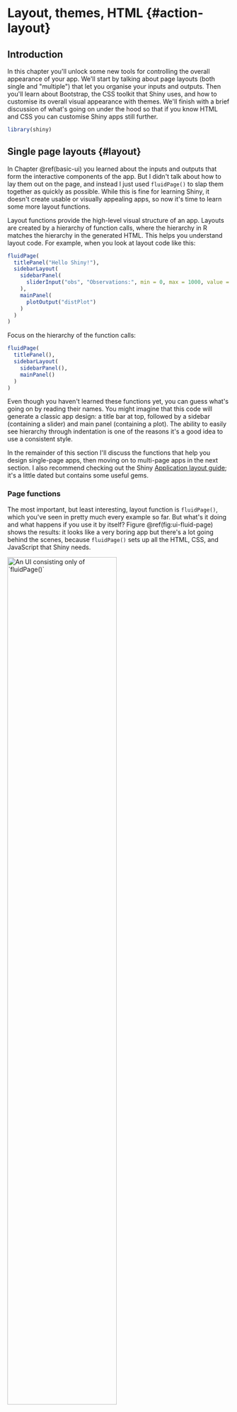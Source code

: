 # Layout, themes, HTML {#action-layout}



## Introduction

In this chapter you'll unlock some new tools for controlling the overall appearance of your app.
We'll start by talking about page layouts (both single and "multiple") that let you organise your inputs and outputs.
Then you'll learn about Bootstrap, the CSS toolkit that Shiny uses, and how to customise its overall visual appearance with themes.
We'll finish with a brief discussion of what's going on under the hood so that if you know HTML and CSS you can customise Shiny apps still further.


```r
library(shiny)
```

## Single page layouts {#layout}

In Chapter \@ref(basic-ui) you learned about the inputs and outputs that form the interactive components of the app.
But I didn't talk about how to lay them out on the page, and instead I just used `fluidPage()` to slap them together as quickly as possible.
While this is fine for learning Shiny, it doesn't create usable or visually appealing apps, so now it's time to learn some more layout functions.

Layout functions provide the high-level visual structure of an app.
Layouts are created by a hierarchy of function calls, where the hierarchy in R matches the hierarchy in the generated HTML.
This helps you understand layout code.
For example, when you look at layout code like this:


```r
fluidPage(
  titlePanel("Hello Shiny!"),
  sidebarLayout(
    sidebarPanel(
      sliderInput("obs", "Observations:", min = 0, max = 1000, value = 500)
    ),
    mainPanel(
      plotOutput("distPlot")
    )
  )
)
```

Focus on the hierarchy of the function calls:


```r
fluidPage(
  titlePanel(),
  sidebarLayout(
    sidebarPanel(),
    mainPanel()
  )
)
```

Even though you haven't learned these functions yet, you can guess what's going on by reading their names.
You might imagine that this code will generate a classic app design: a title bar at top, followed by a sidebar (containing a slider) and main panel (containing a plot).
The ability to easily see hierarchy through indentation is one of the reasons it's a good idea to use a consistent style.

In the remainder of this section I'll discuss the functions that help you design single-page apps, then moving on to multi-page apps in the next section.
I also recommend checking out the Shiny [Application layout guide](https://shiny.rstudio.com/articles/layout-guide.html); it's a little dated but contains some useful gems.

### Page functions

The most important, but least interesting, layout function is `fluidPage()`, which you've seen in pretty much every example so far.
But what's it doing and what happens if you use it by itself?
Figure \@ref(fig:ui-fluid-page) shows the results: it looks like a very boring app but there's a lot going behind the scenes, because `fluidPage()` sets up all the HTML, CSS, and JavaScript that Shiny needs.

<div class="figure">
<img src="images/action-layout/fluid-page.png" alt="An UI consisting only of `fluidPage()`" width="70%" />
<p class="caption">(\#fig:ui-fluid-page)An UI consisting only of `fluidPage()`</p>
</div>

In addition to `fluidPage()`, Shiny provides a couple of other page functions that can come in handy in more specialised situations: `fixedPage()` and `fillPage()`.
`fixedPage()` works like `fluidPage()` but has a fixed maximum width, which stops your apps from becoming unreasonable wide on bigger screens.
`fillPage()` fills the full height of the browser and is useful if you want to make a plot that occupies the whole screen.
You can find the details in their documentation.

### Page with sidebar

To make more complex layouts, you'll need call layout functions inside of `fluidPage()`.
For example, to make a two-column layout with inputs on the left and outputs on the right you can use `sidebarLayout()` (along with it's friends `titlePanel()`, `sidebarPanel()`, and `mainPanel()`).
The following code shows the basic structure to generate Figure \@ref(fig:ui-sidebar).


```r
fluidPage(
  titlePanel(
    # app title/description
  ),
  sidebarLayout(
    sidebarPanel(
      # inputs
    ),
    mainPanel(
      # outputs
    )
  )
)
```

<div class="figure">
<img src="diagrams/action-layout/sidebar.png" alt="Structure of a basic app with sidebar" width="329" />
<p class="caption">(\#fig:ui-sidebar)Structure of a basic app with sidebar</p>
</div>

To make it more realistic, lets add an input and output to create a very simple app that demonstrates the Central Limit Theorem, as shown in Figure \@ref(fig:clt).
If you run this app yourself, you can increase the number of samples to see the distribution become more normal.


```r
ui <- fluidPage(
  titlePanel("Central limit theorem"),
  sidebarLayout(
    sidebarPanel(
      numericInput("m", "Number of samples:", 2, min = 1, max = 100)
    ),
    mainPanel(
      plotOutput("hist")
    )
  )
)
server <- function(input, output, session) {
  output$hist <- renderPlot({
    means <- replicate(1e4, mean(runif(input$m)))
    hist(means, breaks = 20)
  }, res = 96)
}
```

<div class="figure">
<img src="demos/action-layout/sidebar.png" alt="A common app design is to put controls in a sidebar and display results in the main panel" width="913" />
<p class="caption">(\#fig:clt)A common app design is to put controls in a sidebar and display results in the main panel</p>
</div>

### Multi-row

Under the hood, `sidebarLayout()` is built on top of a flexible multi-row layout, which you can use directly to create more visually complex apps.
As usual, you start with `fluidPage()`.
Then you create rows with `fluidRow()`, and columns with `column()`.
The following template generates the structure shown in Figure \@ref(fig:ui-multirow).


```r
fluidPage(
  fluidRow(
    column(4, 
      ...
    ),
    column(8, 
      ...
    )
  ),
  fluidRow(
    column(6, 
      ...
    ),
    column(6, 
      ...
    )
  )
)
```

<div class="figure">
<img src="diagrams/action-layout/multirow.png" alt="The structure underlying a simple multi-row app" width="329" />
<p class="caption">(\#fig:ui-multirow)The structure underlying a simple multi-row app</p>
</div>

Each row is made up of 12 columns and the first argument to `column()` gives how many of those columns to occupy.
A 12 column layout gives you substantial flexibility because you can easily create 2-, 3-, or 4-column layouts, or use narrow columns to create spacers.
You can see an example of this layout in Section \@ref(prototype).

<!--# This would be a good place to include an example -->

If you'd like to learn more about designing using a grid system, I highly recommend the classic text on the subject: "[Grid systems in graphic design](https://www.amazon.com/dp/3721201450)" by Josef Müller-Brockman.

### Exercises

1.  Read the documentation of `sidebarLayout()` to determine the width (in columns) of the sidebar and the main panel.
    Can you recreate its appearance using `fluidRow()` and `column()`?
    What are you missing?

2.  Modify the Central Limit Theorem app to put the sidebar on the right instead of the left.

3.  Create an app with that contains two plots, each of which takes up half of the width.
    Put the controls in a full width container below the plots.

<!--# Exercise idea: right code to generate the layouts in these drawings/screenshots -->

## Multi-page layouts

As your app grows in complexity, it might become impossible to fit everything on a single page.
In this section you'll learn various uses of `tabPanel()` that create the illusion of multiple pages.
This is an illusion because you'll still have a single app with a single underlying HTML file, but it's now broken into pieces and only one piece is visible at a time.

Multi-page apps pair particularly well with modules, which you'll learn about in Chapter \@ref(scaling-modules).
Modules allow you to partition up the server function in the same way you partition up the user interface, creating independent components that only interact through well defined connections.

### Tabsets

The simple way to break up a page into pieces is to use `tabsetPanel()` and its close friend `tabPanel()`.
As you can see in the code below, `tabsetPanel()` creates a container for any number of `tabPanels()`, which can in turn contain any other HTML components.
Figure \@ref(fig:tabset) shows a simple example.


```r
ui <- fluidPage(
  tabsetPanel(
    tabPanel("Import data", 
      fileInput("file", "Data", buttonLabel = "Upload..."),
      textInput("delim", "Delimiter (leave blank to guess)", ""),
      numericInput("skip", "Rows to skip", 0, min = 0),
      numericInput("rows", "Rows to preview", 10, min = 1)
    ),
    tabPanel("Set parameters"),
    tabPanel("Visualise results")
  )
)
```

<div class="figure">
<img src="demos/action-layout/tabset.png" alt="A `tabsetPanel()` allows the user to select a single `tabPanel()` to view" width="70%" />
<p class="caption">(\#fig:tabset)A `tabsetPanel()` allows the user to select a single `tabPanel()` to view</p>
</div>

If you want to know what tab a user has selected, you can provide the `id` argument to `tabsetPanel()` and it becomes an input.
Figure \@ref(fig:tabset-input) shows this in action.


```r
ui <- fluidPage(
  sidebarLayout(
    sidebarPanel(
      textOutput("panel")
    ),
    mainPanel(
      tabsetPanel(
        id = "tabset",
        tabPanel("panel 1", "one"),
        tabPanel("panel 2", "two"),
        tabPanel("panel 3", "three")
      )
    )
  )
)
server <- function(input, output, session) {
  output$panel <- renderText({
    paste("Current panel: ", input$tabset)
  })
}
```

<div class="figure">
<img src="demos/action-layout/tabset-input-1.png" alt="A tabset becomes an input when you use the `id` argument. This allows you to make your app behave differently depending on which tab is currently visible." width="50%" /><img src="demos/action-layout/tabset-input-2.png" alt="A tabset becomes an input when you use the `id` argument. This allows you to make your app behave differently depending on which tab is currently visible." width="50%" />
<p class="caption">(\#fig:tabset-input)A tabset becomes an input when you use the `id` argument. This allows you to make your app behave differently depending on which tab is currently visible.</p>
</div>

Note `tabsetPanel()` can be used anywhere in your app; it's totally fine to nest tabsets inside of other components (including tabsets!) if needed.

### Navlists and navbars

Because tabs are displayed horizontally, there's a fundamental limit to how many tabs you can use, particularly if they have long titles.
`navbarPage()`and `navbarMenu()` provide two alternative layouts that let you use more tabs with longer titles.

`navlistPanel()` is similar to `tabsetPanel()` but instead of running the tab titles horizontally, it shows them vertically in a sidebar.
It also allows you to add headings with plain strings, as shown in the code below, which generates Figure \@ref(fig:navlistPanel).


```r
ui <- fluidPage(
  navlistPanel(
    id = "tabset",
    "Heading 1",
    tabPanel("panel 1", "Panel one contents"),
    "Heading 2",
    tabPanel("panel 2", "Panel two contents"),
    tabPanel("panel 3", "Panel three contents")
  )
)
```

<div class="figure">
<img src="demos/action-layout/navlistPanel.png" alt="A `navlistPanel()` displays the tab titles vertically, rather than horizontally." width="800" />
<p class="caption">(\#fig:navlistPanel)A `navlistPanel()` displays the tab titles vertically, rather than horizontally.</p>
</div>

Another approach is use `navbarPage()`: it still runs the tab titles horizontally, but you can use `navbarMenu()` to add drop-down menus for an additional level of hierarchy.
Figure \@ref(fig:navbarPage) shows a simple example.


```r
ui <- navbarPage(
  "Page title",   
  tabPanel("panel 1", "one"),
  tabPanel("panel 2", "two"),
  tabPanel("panel 3", "three"),
  navbarMenu("subpanels", 
    tabPanel("panel 4a", "four-a"),
    tabPanel("panel 4b", "four-b"),
    tabPanel("panel 4c", "four-c")
  )
)
```

<div class="figure">
<img src="demos/action-layout/navbarPage.png" alt="A `navbarPage()` sets up a horizontal nav bar at the top of the page." width="800" />
<p class="caption">(\#fig:navbarPage)A `navbarPage()` sets up a horizontal nav bar at the top of the page.</p>
</div>

These layouts give you considerable ability to create rich and satisfying apps.
To go further, you'll need to learn more about the underlying design system.

## Bootstrap

To continue your app customisation journey, you'll need to learn a little more about the [Bootstrap](https://getbootstrap.com) framework used by Shiny.
Bootstrap is a collection of HTML conventions, CSS styles, and JS snippets bundled up into a convenient form.
Bootstrap grew out of a framework originally developed for Twitter and over the last 10 years has grown to become one of the most popular CSS frameworks used on the web.
Bootstrap is also popular in R --- you've undoubtedly seen many documents produced by `rmarkdown::html_document()` and used many package websites made by [pkgdown](http://pkgdown.r-lib.org/), both of which also use Bootstrap.

As a Shiny developer, you don't need to think too much about Bootstrap, because Shiny functions automatically generate bootstrap compatible HTML for you.
But it's good to know that Bootstrap exists because then:

-   You can use `bslib::bs_theme()` to customise the visual appearance of your code, Section \@ref(themes).

-   You can use the `class` argument to customise some layouts, inputs, and outputs using Bootstrap class names, as you saw in Section \@ref(action-buttons).

-   You can make your own functions to generate Bootstrap components that Shiny doesn't provide, as explained in "[Utility classes](https://rstudio.github.io/bslib/articles/theming.html#utility-classes)".

It's also possible to use a completely different CSS framework.
A number of existing R packages make this easy by wrapping popular alternatives to Bootstrap:

-   [shiny.semantic](https://appsilon.github.io/shiny.semantic/), by [Appsilon](https://appsilon.com/), builds on top of [formantic UI](https://fomantic-ui.com).

-   [shinyMobile](https://github.com/RinteRface/shinyMobile), by [RInterface](https://rinterface.com), builds on top of [framework 7](https://framework7.io), and is specifically designed for mobile apps.

-   [shinymaterial](https://ericrayanderson.github.io/shinymaterial/), by [Eric Anderson](https://github.com/ericrayanderson), is built on top of Google's [Material design](https://material.io/design) framework.

-   [shinydashboard](https://rstudio.github.io/shinydashboard/), also by RStudio, provides a layout system designed to create dashboards.

You can find a fuller, and actively maintained, list at <https://github.com/nanxstats/awesome-shiny-extensions>.

## Themes

Bootstrap is so ubiquitous within the R community that it's easy to get style fatigue: after a while every Shiny app and Rmd start to look the same.
The solution is theming with the [bslib](https://rstudio.github.io/bslib) package.
bslib is relatively new package that allows you to override many Bootstrap defaults in order to create an appearance that is uniquely yours.
As I write this, bslib is mostly applicable only to Shiny, but work is afoot to bring its enhanced theming power to RMarkdown, pkgdown, and more.

If you're producing apps for your company, I highly recommend investing a little time in theming --- theming your app to match your corporate style guide is an easy way to make yourself look good.

### Getting started

Create a theme with `bslib::bs_theme()` then apply it to an app with the `theme` argument of the page layout function:


```r
fluidPage(
  theme = bslib::bs_theme(...)
)
```

If not specified, Shiny will use the classic Bootstrap v3 theme that it has used basically since it was created.
By default, `bslib::bs_theme()`, will use Bootstrap v4.
Using Bootstrap v4 instead of v3 will not cause problems if you only use built-in components.
There is a possibility that it might cause problems if you've used custom HTML, so you can force it to stay with v3 with `version = 3`.

### Shiny themes

The easiest way to change the overall look of your app is to pick a premade "[bootswatch](https://bootswatch.com)" theme using the `bootswatch` argument to `bslib::bs_theme()`.
Figure \@ref(fig:theme) shows the results of the following code, switching `"darkly"` out for other themes.


```r
ui <- fluidPage(
  theme = bslib::bs_theme(bootswatch = "darkly"),
  sidebarLayout(
    sidebarPanel(
      textInput("txt", "Text input:", "text here"),
      sliderInput("slider", "Slider input:", 1, 100, 30)
    ),
    mainPanel(
      h1(paste0("Theme: darkly")),
      h2("Header 2"),
      p("Some text")
    )
  )
)
```

<div class="figure">
<img src="demos/action-layout/theme-darkly.png" alt="The same app styled with four bootswatch themes: darkly, flatly, sandstone, and united" width="50%" /><img src="demos/action-layout/theme-flatly.png" alt="The same app styled with four bootswatch themes: darkly, flatly, sandstone, and united" width="50%" /><img src="demos/action-layout/theme-sandstone.png" alt="The same app styled with four bootswatch themes: darkly, flatly, sandstone, and united" width="50%" /><img src="demos/action-layout/theme-united.png" alt="The same app styled with four bootswatch themes: darkly, flatly, sandstone, and united" width="50%" />
<p class="caption">(\#fig:theme)The same app styled with four bootswatch themes: darkly, flatly, sandstone, and united</p>
</div>

Alternatively, you can construct your own theme using the other arguments to `bs_theme()` like `bg` (background colour), `fg` (foreground colour) and `base_font`[^action-layout-1]:

[^action-layout-1]: Fonts are a little trickier than colours because you have to make sure the app viewer has the font, not just you.
    Make sure to read the `bs_theme()` docs for all the details.


```r
theme <- bslib::bs_theme(
  bg = "#0b3d91", 
  fg = "white", 
  base_font = "Source Sans Pro"
)
```

An easy way to preview and customise your theme is to use `bslib::bs_theme_preview(theme)`.
This will open a Shiny app that shows what the theme looks like when applied many standard controls, and also provides you with interactive controls for customising the most important parameters.

### Plot themes

If you've heavily customised the style of your app, you may want to also customise your plots to match.
Luckily, this is really easy thanks to the [thematic](https://rstudio.github.io/thematic/) package which automatically themes ggplot2, lattice, and base plots.
Just call `thematic_shiny()` in your server function.
This will automatically determine all of the settings from your app theme as in Figure \@ref(fig:thematic).


```r
library(ggplot2)
#> Warning: package 'ggplot2' was built under R version 4.2.3

ui <- fluidPage(
  theme = bslib::bs_theme(bootswatch = "darkly"),
  titlePanel("A themed plot"),
  plotOutput("plot"),
)

server <- function(input, output, session) {
  thematic::thematic_shiny()
  
  output$plot <- renderPlot({
    ggplot(mtcars, aes(wt, mpg)) +
      geom_point() +
      geom_smooth()
  }, res = 96)
}
```

<div class="figure">
<img src="demos/action-layout/thematic.png" alt="Use `thematic::thematic_shiny()` ensures that the ggplot2 automatically matches the app theme" width="977" />
<p class="caption">(\#fig:thematic)Use `thematic::thematic_shiny()` ensures that the ggplot2 automatically matches the app theme</p>
</div>

### Exercises

1.  Use `bslib::bs_theme_preview()` to make the ugliest theme you can.

## Under the hood

Shiny is designed so that, as an R user, you don't need to learn about the details of HTML.
However, if you know some HTML and CSS, it's possible to customise Shiny still further.
Unfortunately teaching HTML and CSS is out scope for this book, but a good place to start are the [HTML](https://developer.mozilla.org/en-US/docs/Learn/Getting_started_with_the_web/HTML_basics) and [CSS basics](https://developer.mozilla.org/en-US/docs/Learn/Getting_started_with_the_web/CSS_basics) tutorials by MDN.

The most important thing to know is that there's no magic behind all the input, output, and layout functions: they just generate HTML[^action-layout-2].
You can see that HTML by executing UI functions directly in the console:

[^action-layout-2]: The magic that connects inputs and outputs to R happens elsewhere (via javascript) but that's well beyond the scope of this book.


```r
fluidPage(
  textInput("name", "What's your name?")
)
```

``` {.html}
<div class="container-fluid">
  <div class="form-group shiny-input-container">
    <label for="name">What's your name?</label>
    <input id="name" type="text" class="form-control" value=""/>
  </div>
</div>
```

Note that this is the contents of the `<body>` tag; other parts of Shiny take care of generating the `<head>`.
If you want to include additional CSS or JS dependencies you'll need to learn `htmltools::htmlDependency()`.
Two good places to start are <https://blog.r-hub.io/2020/08/25/js-r/#web-dependency-management> and <https://unleash-shiny.rinterface.com/htmltools-dependencies.html>.

It's possible to add your own HTML to the `ui`.
One way to do so is by including literal HTML with the `HTML()` function.
In the example below, I use the "raw character constant[^action-layout-3]", `r"()"`, to make it easier to include quotes in the string:

[^action-layout-3]: Introduced in R 4.0.0.


```r
ui <- fluidPage(
  HTML(r"(
    <h1>This is a heading</h1>
    <p class="my-class">This is some text!</p>
    <ul>
      <li>First bullet</li>
      <li>Second bullet</li>
    </ul>
  )")
)
```

If you're a HTML/CSS expert, you might be interested to know that can skip `fluidPage()` altogether and supply raw HTML.
See "[Build your entire UI with HTML](https://shiny.rstudio.com/articles/html-ui.html)" for more details.

Alternatively, you can use of the HTML helper that Shiny provides.
There are regular functions for the most important elements like `h1()` and `p()`, and all others can be accessed via the other tags helper.
Named arguments become attributes and unnamed arguments become children, so we can recreate the above HTML as:


```r
ui <- fluidPage(
  h1("This is a heading"),
  p("This is some text", class = "my-class"),
  tags$ul(
    tags$li("First bullet"), 
    tags$li("Second bullet")
  )
)
```

One advantage of generating HTML with code is that you can interweave existing Shiny components into a custom structure.
For example, the code below makes a paragraph of text containing two outputs, one which is bold:


```r
tags$p(
  "You made ", 
  tags$b("$", textOutput("amount", inline = TRUE)),
  " in the last ", 
  textOutput("days", inline = TRUE),
  " days " 
)
```

Note the use of `inline = TRUE`; the `textOutput()` default is to produe a complete paragraph.

To learn more about using HTML, CSS, and JavaScript to make compelling user interfaces, I highly recommend David Granjon's [Outstanding User Interfaces with Shiny](https://unleash-shiny.rinterface.com/index.html).

## Summary

This chapter has given you the tools you need to make complex and attractive Shiny apps.
You've learned the Shiny functions that allow you to layout single and multi-page apps (like `fluidPage()` and `tabsetPanel()`) and how to customise the overall visual appearance with themes.
You've also learned a little bit about what's going on under the hood: you know that Shiny uses Bootstrap, and that the input and output functions just return HTML, which you can also create yourself.

In the next chapter you'll learn more about another important visual component of your app: graphics.
